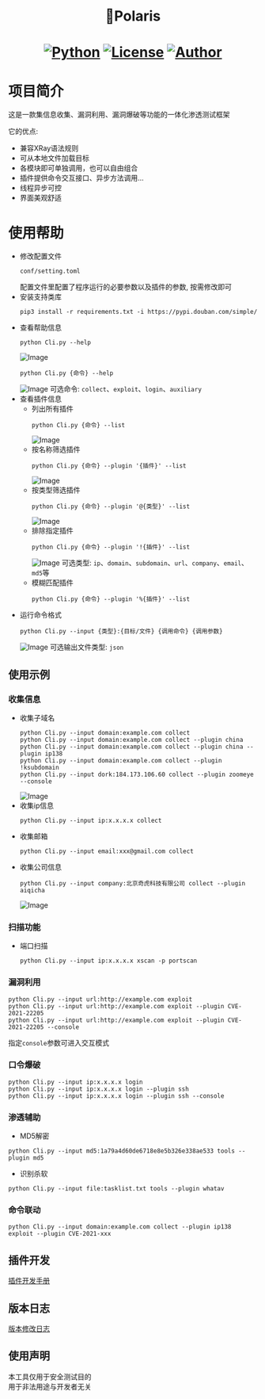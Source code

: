 <h1 align="center">🌟Polaris</h1>
<h1 align="center">

[![Python](https://img.shields.io/badge/python-3.6+-blue.svg)](https://www.python.org/)
[![License](https://img.shields.io/badge/license-GPLv3-fe5f55.svg)](https://raw.githubusercontent.com/doimet/Fish/master/docs/LICENSE)
[![Author](https://img.shields.io/badge/author-浮鱼-28b78d)](https://github.com/doimet)
</h1>

# 项目简介
这是一款集信息收集、漏洞利用、漏洞爆破等功能的一体化渗透测试框架   

它的优点:
- 兼容XRay语法规则
- 可从本地文件加载目标
- 各模块即可单独调用，也可以自由组合
- 插件提供命令交互接口、异步方法调用...
- 线程异步可控
- 界面美观舒适

# 使用帮助

+ 修改配置文件
    ```
    conf/setting.toml
    ```
    配置文件里配置了程序运行的必要参数以及插件的参数, 按需修改即可
+ 安装支持类库
    ```shell script
    pip3 install -r requirements.txt -i https://pypi.douban.com/simple/
    ```
+ 查看帮助信息
    ```shell script
    python Cli.py --help
    ```
    ![Image](docs/images/screenshort_01.png)
    ```shell script
    python Cli.py {命令} --help
    ```
    ![Image](docs/images/screenshort_02.png)
    可选命令: `collect`、`exploit`、`login`、`auxiliary`
+ 查看插件信息
    + 列出所有插件
        ```shell script
        python Cli.py {命令} --list
        ```
        ![Image](docs/images/screenshort_03.png)
    + 按名称筛选插件
        ```shell script
        python Cli.py {命令} --plugin '{插件}' --list
        ```
        ![Image](docs/images/screenshort_04.png)
    + 按类型筛选插件
        ```shell script
        python Cli.py {命令} --plugin '@{类型}' --list
        ```
        ![Image](docs/images/screenshort_05.png)
    + 排除指定插件
        ```shell script
        python Cli.py {命令} --plugin '!{插件}' --list
        ```
        ![Image](docs/images/screenshort_06.png)
        可选类型: `ip`、`domain`、`subdomain`、`url`、`company`、`email`、`md5`等
    + 模糊匹配插件
        ```shell script
        python Cli.py {命令} --plugin '%{插件}' --list
        ```
+ 运行命令格式
    ```shell script
    python Cli.py --input {类型}:{目标/文件} {调用命令} {调用参数}
    ```
    ![Image](docs/images/screenshort_07.png)
    可选输出文件类型: `json`
## 使用示例

### 收集信息

+ 收集子域名
    ```shell script
    python Cli.py --input domain:example.com collect
    python Cli.py --input domain:example.com collect --plugin china
    python Cli.py --input domain:example.com collect --plugin china --plugin ip138
    python Cli.py --input domain:example.com collect --plugin !ksubdomain
    python Cli.py --input dork:184.173.106.60 collect --plugin zoomeye --console
    ```
    ![Image](docs/images/screenshort_08.png)
+ 收集ip信息
    ```shell script
    python Cli.py --input ip:x.x.x.x collect
    ```
+ 收集邮箱
    ```shell script
    python Cli.py --input email:xxx@gmail.com collect
    ```
+ 收集公司信息
    ```shell script
    python Cli.py --input company:北京奇虎科技有限公司 collect --plugin aiqicha
    ```
    ![Image](docs/images/screenshort_09.png)

### 扫描功能

+ 端口扫描
    ```shell script
    python Cli.py --input ip:x.x.x.x xscan -p portscan
    ```
  
### 漏洞利用
```shell script
python Cli.py --input url:http://example.com exploit
python Cli.py --input url:http://example.com exploit --plugin CVE-2021-22205
python Cli.py --input url:http://example.com exploit --plugin CVE-2021-22205 --console
```
指定`console`参数可进入交互模式
### 口令爆破

```shell script
python Cli.py --input ip:x.x.x.x login
python Cli.py --input ip:x.x.x.x login --plugin ssh
python Cli.py --input ip:x.x.x.x login --plugin ssh --console
```

### 渗透辅助
+ MD5解密
```shell script
python Cli.py --input md5:1a79a4d60de6718e8e5b326e338ae533 tools --plugin md5
```
+ 识别杀软
```shell script
python Cli.py --input file:tasklist.txt tools --plugin whatav
```

### 命令联动
```shell script
python Cli.py --input domain:example.com collect --plugin ip138 exploit --plugin CVE-2021-xxx 
```

## 插件开发
[插件开发手册](docs/DEVELOPMENT.md)

## 版本日志
[版本修改日志](docs/CHANGELOG.md)

## 使用声明
本工具仅用于安全测试目的   
用于非法用途与开发者无关   
